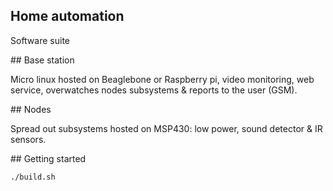## Home automation

Software suite 

## Base station

Micro linux hosted on Beaglebone or Raspberry pi,
video monitoring, web service, overwatches nodes
subsystems & reports to the user (GSM).

## Nodes

Spread out subsystems hosted on MSP430:
low power, sound detector & IR sensors.


## Getting started

```bash
./build.sh
